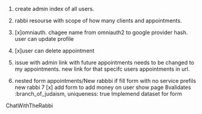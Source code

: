 1. create admin index of all users.
2. rabbi resourse with scope of how many clients and appointments.
3. [x]omniauth. chagee name from omniauth2 to google provider hash. user can update profile
4. [x]user can delete appointment
5. issue with admin link with future appointments needs to be changed to my appointments. new link for that specifc users appointments in url.

6. nested form  appointments/New rabbbi if fill form with no service prefils new rabbi
7 [x] add form to add money on user show page
8validates :branch_of_judaism, uniqueness: true Implemend dataset for form


ChatWithTheRabbi
